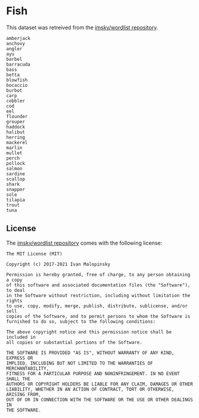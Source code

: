 # Fish

This dataset was retreived from the [imsky/wordlist repository](https://github.com/imsky/wordlists).

```
amberjack
anchovy
angler
ayu
barbel
barracuda
bass
betta
blowfish
bocaccio
burbot
carp
cobbler
cod
eel
flounder
grouper
haddock
halibut
herring
mackerel
marlin
mullet
perch
pollock
salmon
sardine
scallop
shark
snapper
sole
tilapia
trout
tuna
```

## License 

The [imsky/wordlist repository](https://github.com/imsky/wordlists) comes with the following license: 

```
The MIT License (MIT)

Copyright (c) 2017-2021 Ivan Malopinsky

Permission is hereby granted, free of charge, to any person obtaining a copy
of this software and associated documentation files (the "Software"), to deal
in the Software without restriction, including without limitation the rights
to use, copy, modify, merge, publish, distribute, sublicense, and/or sell
copies of the Software, and to permit persons to whom the Software is
furnished to do so, subject to the following conditions:

The above copyright notice and this permission notice shall be included in
all copies or substantial portions of the Software.

THE SOFTWARE IS PROVIDED "AS IS", WITHOUT WARRANTY OF ANY KIND, EXPRESS OR
IMPLIED, INCLUDING BUT NOT LIMITED TO THE WARRANTIES OF MERCHANTABILITY,
FITNESS FOR A PARTICULAR PURPOSE AND NONINFRINGEMENT. IN NO EVENT SHALL THE
AUTHORS OR COPYRIGHT HOLDERS BE LIABLE FOR ANY CLAIM, DAMAGES OR OTHER
LIABILITY, WHETHER IN AN ACTION OF CONTRACT, TORT OR OTHERWISE, ARISING FROM,
OUT OF OR IN CONNECTION WITH THE SOFTWARE OR THE USE OR OTHER DEALINGS IN
THE SOFTWARE.
```
